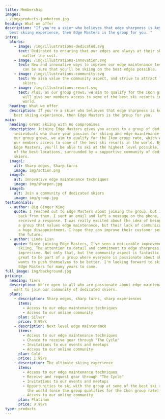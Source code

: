 ```yaml
---
title: Membership
images: 
- /img/products-jumbotron.jpg
heading: What we offer
description: "If you're a skier who believes that edge sharpness is key to the
  best skiing experience, then Edge Masters is the group for you. "
intro:
  blurbs:
    - image: /img/illustrations-dedicated.svg
      text: Dedicated to ensuring that our edges are always at their sharpest, no
        matter the cost.
    - image: /img/illustrations-innovation.svg
      text: New and innovative ways to improve our edge maintenance techniques, so you
        can be sure that you'll be skiing on the best edges possible.
    - image: /img/illustrations-community.svg
      text: We also value the community aspect, and strive to attract like-minded
        skiers.
    - image: /img/illustrations-resort.svg
      text: Plus, as our group grows, we aim to qualify for the Ikon group rate, which
        will give our members access to some of the best ski resorts in the
        world.
  heading: What we offer
  description: If you're a skier who believes that edge sharpness is key to the
    best skiing experience, then Edge Masters is the group for you.
main:
  heading: Great skiing with no compromises
  description: Joining Edge Masters gives you access to a group of dedicated
    individuals who share your passion for skiing and edge maintenance. Plus, as
    our group grows, we aim to qualify for the Ikon group rate, which will give
    our members access to some of the best ski resorts in the world. By joining
    Edge Masters, you'll be able to ski at the highest level possible, in some
    of the best locations, surrounded by a supportive community of dedicated
    skiers.
  image1:
    alt: Sharp edges, Sharp turns
    image: img/action.png
  image2:
    alt: Innovative edge maintenance techniques
    image: img/sharpen.jpg
  image3:
    alt: Join a community of dedicated skiers
    image: img/group.jpg
testimonials:
  - author: Big Ginger King
    quote: I reached out to Edge Masters about joining the group, but I never heard
      back from them. I sent an email and left a message on the phone, but never
      received a response. I was really excited about the idea of being part of
      a group that values edge maintenance, but their lack of communication was
      a huge disappointment. I hope they can improve their customer service in
      the future.
  - author: Linda Lian
    quote: Since joining Edge Masters, I've seen a noticeable improvement in my
      skiing. The attention to detail and commitment to edge sharpness is
      impressive. Not only that, but the community aspect is fantastic. It's
      great to be part of a group where everyone is passionate about skiing and
      wants to push themselves to be better. I'm looking forward to skiing with
      Edge Masters for many years to come.
full_image: img/background.jpg
pricing:
  heading: Tiers
  description: We're open to all who are passionate about edge maintenance and
    want to join our community of dedicated skiers.
  plans:
    - description: Sharp edges, sharp turns, sharp experiences
      items:
        - Access to our edge maintenance techniques
        - Access to our online community
      plan: Silver
      price: 0.99/s
    - description: Next level edge maintenance
      items:
        - Access to our edge maintenance techniques
        - Chance to receive gear through "The Cycle"
        - Invitations to our events and meetups
        - Access to our online community
      plan: Gold
      price: 1.99/s
    - description: The ultimate skiing experience
      items:
        - Access to our edge maintenance techniques
        - Receive and request gear through "The Cycle"
        - Invitations to our events and meetups
        - Opportunities to ski with the group at some of the best ski resorts in
          the world (once the group qualifies for the Ikon group rate)
        - Access to our online community
      plan: Platinum
      price: 9.99/s
type: products
---
```

